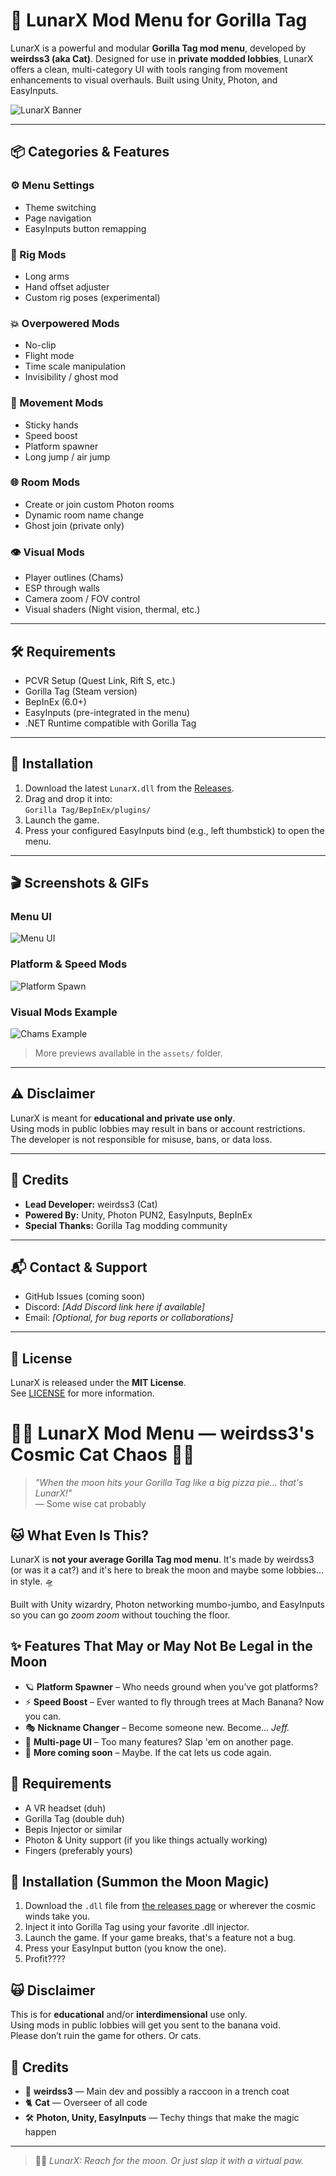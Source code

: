 # 🌙 LunarX Mod Menu for Gorilla Tag

LunarX is a powerful and modular **Gorilla Tag mod menu**, developed by **weirdss3 (aka Cat)**. Designed for use in **private modded lobbies**, LunarX offers a clean, multi-category UI with tools ranging from movement enhancements to visual overhauls. Built using Unity, Photon, and EasyInputs.

![LunarX Banner](assets/banners.png)

---

## 📦 Categories & Features

### ⚙️ Menu Settings
- Theme switching
- Page navigation
- EasyInputs button remapping

### 🦴 Rig Mods
- Long arms
- Hand offset adjuster
- Custom rig poses (experimental)

### 💥 Overpowered Mods
- No-clip
- Flight mode
- Time scale manipulation
- Invisibility / ghost mod

### 🏃 Movement Mods
- Sticky hands
- Speed boost
- Platform spawner
- Long jump / air jump

### 🌐 Room Mods
- Create or join custom Photon rooms
- Dynamic room name change
- Ghost join (private only)

### 👁 Visual Mods
- Player outlines (Chams)
- ESP through walls
- Camera zoom / FOV control
- Visual shaders (Night vision, thermal, etc.)

---

## 🛠 Requirements

- PCVR Setup (Quest Link, Rift S, etc.)
- Gorilla Tag (Steam version)
- BepInEx (6.0+)
- EasyInputs (pre-integrated in the menu)
- .NET Runtime compatible with Gorilla Tag

---

## 🚀 Installation

1. Download the latest `LunarX.dll` from the [Releases](#).
2. Drag and drop it into:  
   `Gorilla Tag/BepInEx/plugins/`
3. Launch the game.
4. Press your configured EasyInputs bind (e.g., left thumbstick) to open the menu.

---

## 🎬 Screenshots & GIFs

### Menu UI
![Menu UI](assets/menu-ui.png)

### Platform & Speed Mods
![Platform Spawn](assets/platform.gif)

### Visual Mods Example
![Chams Example](assets/chams.png)

> More previews available in the `assets/` folder.

---

## ⚠️ Disclaimer

LunarX is meant for **educational and private use only**.  
Using mods in public lobbies may result in bans or account restrictions.  
The developer is not responsible for misuse, bans, or data loss.

---

## 👤 Credits

- **Lead Developer:** weirdss3 (Cat)
- **Powered By:** Unity, Photon PUN2, EasyInputs, BepInEx
- **Special Thanks:** Gorilla Tag modding community

---

## 📬 Contact & Support

- GitHub Issues (coming soon)
- Discord: *[Add Discord link here if available]*
- Email: *[Optional, for bug reports or collaborations]*

---

## 📄 License

LunarX is released under the **MIT License**.  
See [LICENSE](LICENSE) for more information.
# 🌙🐾 LunarX Mod Menu — weirdss3's Cosmic Cat Chaos 🐒🚀

> *"When the moon hits your Gorilla Tag like a big pizza pie... that's LunarX!"*  
> — Some wise cat probably

## 🐱 What Even Is This?

LunarX is **not your average Gorilla Tag mod menu**. It's made by weirdss3 (or was it a cat?) and it's here to break the moon and maybe some lobbies... in style. 🛸

Built with Unity wizardry, Photon networking mumbo-jumbo, and EasyInputs so you can go *zoom zoom* without touching the floor.

## ✨ Features That May or May Not Be Legal in the Moon

- 🪐 **Platform Spawner** – Who needs ground when you’ve got platforms?
- ⚡ **Speed Boost** – Ever wanted to fly through trees at Mach Banana? Now you can.
- 🎭 **Nickname Changer** – Become someone new. Become... *Jeff.*
- 📑 **Multi-page UI** – Too many features? Slap 'em on another page.
- 🐾 **More coming soon** – Maybe. If the cat lets us code again.

## 🧪 Requirements

- A VR headset (duh)
- Gorilla Tag (double duh)
- Bepis Injector or similar
- Photon & Unity support (if you like things actually working)
- Fingers (preferably yours)

## 🔮 Installation (Summon the Moon Magic)

1. Download the `.dll` file from [the releases page](#) or wherever the cosmic winds take you.
2. Inject it into Gorilla Tag using your favorite .dll injector.
3. Launch the game. If your game breaks, that's a feature not a bug.
4. Press your EasyInput button (you know the one).
5. Profit????

## 🙀 Disclaimer

This is for **educational** and/or **interdimensional** use only.  
Using mods in public lobbies will get you sent to the banana void.  
Please don’t ruin the game for others. Or cats.

## 💌 Credits

- 🧠 **weirdss3** — Main dev and possibly a raccoon in a trench coat
- 🐈 **Cat** — Overseer of all code
- 🛠️ **Photon, Unity, EasyInputs** — Techy things that make the magic happen

---

> 🐒🌌 *LunarX: Reach for the moon. Or just slap it with a virtual paw.*

